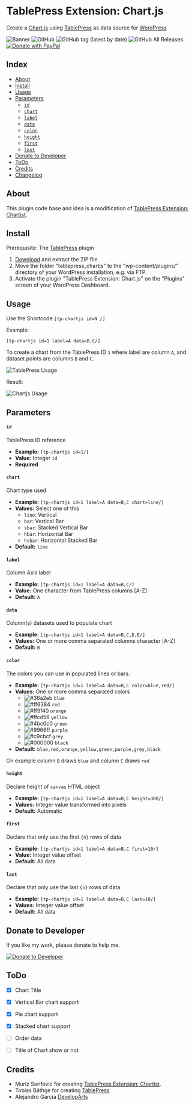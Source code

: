 # TablePress Extension: Chart.js


Create a [Chart.js](https://www.chartjs.org/) using [TablePress](https://tablepress.org/) as data source for [WordPress](https://wordpress.org/download/)

![Banner](https://developarts.com/bl-content/uploads/tpchartjs_banner.png)
![GitHub](https://img.shields.io/github/license/developarts/tablepress_chartjs?style=for-the-badge)
![GitHub tag (latest by date)](https://img.shields.io/github/v/release/developarts/tablepress_chartjs?style=for-the-badge)
![GitHub All Releases](https://img.shields.io/github/downloads/developarts/tablepress_chartjs/total?style=for-the-badge)
[![Donate with PayPal](https://img.shields.io/badge/PayPal-Donate-yellow.svg?style=for-the-badge)](https://www.paypal.me/developarts)


## Index

- [About](#About)
- [Install](#Install)
- [Usage](#Usage)
- [Parameters](#Parameters)
    - [`id`](#param_id)
    - [`chart`](#param_chart)
    - [`label`](#param_label)
    - [`data`](#param_data)
    - [`color`](#param_color)
    - [`height`](#param_height)
    - [`first`](#param_first)
    - [`last`](#param_last)
- [Donate to Developer](#Donate)
- [ToDo](#ToDo)
- [Credits](#Credits)
- [Changelog](https://github.com/developarts/tablepress_chartjs/blob/main/README.md)

## About<a id="About"></a>

This plugin code base and idea is a modification of [TablePress Extension: Chartist](https://github.com/soderlind/tablepress_chartist).


## Install<a id="Install"></a>

Prerequisite: The [TablePress](https://tablepress.org/) plugin

1. [Download](https://github.com/developarts/tablepress_chartjs/releases/latest) and extract the ZIP file.
2. Move the folder "tablepress_chartjs" to the "wp-content/plugins/" directory of your WordPress installation, e.g. via FTP.
3. Activate the plugin "TablePress Extension: Chart.js" on the "Plugins" screen of your WordPress Dashboard.


## Usage<a id="Usage"></a>

Use the Shortcode `[tp-chartjs id=N /]`

Example:

    [tp-chartjs id=1 label=A data=B,C/]

To create a chart from the TablePress ID `1` where label are column `A`, and dataset points are columns `B` and `C`.

![TablePress Usage](https://developarts.com/bl-content/uploads/tp_usage.png)

Result:

![Chartjs Usage](https://developarts.com/bl-content/uploads/chart_usage.png)


## Parameters<a id="Parameters"></a>

#### `id`<a id="param_id"></a>

TablePress ID reference

* **Example:** `[tp-chartjs id=1/]`
* **Value:** Integer `id`
* **Required**


#### `chart`<a id="param_chart"></a>

Chart type used

* **Example:** `[tp-chartjs id=1 label=A data=B,C chart=line/]`
* **Values:** Select one of this
    * `line`: Vertical
    * `bar`: Vertical Bar
    * `sbar`: Stacked Vertical Bar
    * `hbar`: Horizontal Bar
    * `hsbar`: Horizontal Stacked Bar
* **Default:** `line`


#### `label`<a id="param_label"></a>

Column Axis label

* **Example:** `[tp-chartjs id=1 label=A data=B,C/]`
* **Value:** One character from TablePress columns [A-Z]
* **Default:** `A`


#### `data`<a id="param_data"></a>

Column(s) datasets used to populate chart

* **Example:** `[tp-chartjs id=1 label=A data=B,C,D,E/]`
* **Values:** One or more comma separated columns character [A-Z]
* **Default:** `B`


#### `color`<a id="param_color"></a>

The colors you can use in populated lines or bars.

* **Example:** `[tp-chartjs id=1 label=A data=B,C color=blue,red/]`
* **Values:** One or more comma separated colors
    * ![#36a2eb](https://via.placeholder.com/15/36a2eb/000000?text=+) `blue`
    * ![#ff6384](https://via.placeholder.com/15/ff6384/000000?text=+) `red`
    * ![#ff9f40](https://via.placeholder.com/15/ff9f40/000000?text=+) `orange`
    * ![#ffcd56](https://via.placeholder.com/15/ffcd56/000000?text=+) `yellow`
    * ![#4bc0c0](https://via.placeholder.com/15/4bc0c0/000000?text=+) `green`
    * ![#9966ff](https://via.placeholder.com/15/9966ff/000000?text=+) `purple`
    * ![#c9cbcf](https://via.placeholder.com/15/c9cbcf/000000?text=+) `grey`
    * ![#000000](https://via.placeholder.com/15/000000/000000?text=+) `black`
* **Default:** `blue,red,orange,yellow,green,purple,grey,black`

On example column `B` draws `blue` and column `C` draws `red`


#### `height`<a id="param_height"></a>

Declare height of `canvas` HTML object

* **Example:** `[tp-chartjs id=1 label=A data=B,C height=300/]`
* **Values:** Integer value transformed into pixels
* **Default:** Automatic

#### `first`<a id="param_first"></a>

Declare that only use the first `{n}` rows of data

* **Example:** `[tp-chartjs id=1 label=A data=B,C first=10/]`
* **Value:** Integer value offset
* **Default:** All data


#### `last`<a id="param_last"></a>

Declare that only use the last `{n}` rows of data

* **Example:** `[tp-chartjs id=1 label=A data=B,C last=10/]`
* **Values:** Integer value offset
* **Default:** All data


## Donate to Developer<a id="Donate"></a>

If you like my work, please donate to help me.

[![Donate to Developer](https://developarts.com/bl-content/uploads/button-donate.png)](https://www.paypal.com/donate?hosted_button_id=ZXY9DM6PTWB8C)


## ToDo<a id="ToDo"></a>

- [X] Chart Title
- [X] Vertical Bar chart support
- [X] Pie chart support
- [X] Stacked chart support
- [ ] Order data
- [ ] Title of Chart show or not



## Credits<a id="Credits"></a>

* Muriz Serifovic for creating [TablePress Extension: Chartist](https://github.com/soderlind/tablepress_chartist).
* Tobias Bäthge for creating [TablePress](https://tablepress.org/)
* Alejandro García [DevelopArts](https://github.com/developarts)
